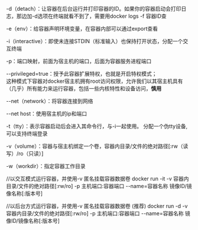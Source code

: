 -d（detach）：让容器在后台运行并打印容器的ID。如果你的容器启动会打印日志，那边加-d选项在终端就看不到了，需要用docker logs -f 容器ID查

-e（env）：给容器声明环境变量，在容器内部可以通过export查看

-i（interactive）：即使未连接STDIN（标准输入）也保持打开状态，分配一个交互终端

-p：端口映射，前面为宿主机的端口，后面为容器服务进程端口

--privileged=true：授予此容器扩展特权，也就是开启特权模式；  
这种模式下容器对docker宿主机拥有root访问权限，允许我们以其宿主机具有（几乎）所有能力来运行容器，包括一些内核特性和设备访问，**慎用**

--net（network）：将容器连接到网络

--net host：使用宿主机的ip和端口

-t（tty）：表示容器启动后会进入其命令行，与-i一起使用。  分配一个伪tty设备,可以支持终端登录

-v（volume）：容器与宿主机绑定一个卷，容器内目录/文件的绝对路径[:rw（读写）/ro（只读）]

-w（workdir）：指定容器工作目录



//以交互模式运行容器，并使用-v 匿名挂载容器数据卷
docker run -it -v 容器内目录/文件的绝对路径[:rw/ro] -p 主机端口:容器端口 --name=容器名称 镜像ID/镜像名称[:版本号]

//以后台方式运行容器，并使用-v 匿名挂载容器数据卷 (推荐)
docker run -d -v 容器内目录/文件的绝对路径[:rw/ro] -p 主机端口:容器端口 --name=容器名称 镜像ID/镜像名称[:版本号]
